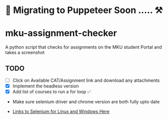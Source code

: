 # 🚧 Migrating to Puppeteer Soon ..... ⚒️
# mku-assignment-checker
A python script that checks for assignments on the MKU student Portal and takes a screenshot
## TODO
- [ ] Click on Available CAT/Assignment link and download any attachments
- [x] Implement the headless version
- [x] Add list of courses to run a for loop ✅

- Make sure selenium driver and chrome version are both fully upto date
- <p><a href="https://googlechromelabs.github.io/chrome-for-testing/" target="_blank">Links to Selenium for Linux and Windows Here</a></p>


